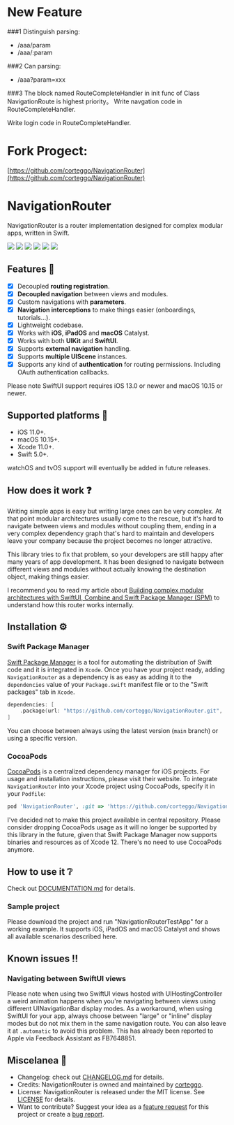 


# New Feature

###1 Distinguish parsing:

* /aaa/param
* /aaa/:param

###2 Can parsing:

* /aaa?param=xxx

###3 The block named RouteCompleteHandler in init func of Class NavigationRoute is highest priority。
Write navgation code in RouteCompleteHandler.<p>
Write login code in RouteCompleteHandler.



# Fork Progect:
[https://github.com/corteggo/NavigationRouter](https://github.com/corteggo/NavigationRouter)

# NavigationRouter

NavigationRouter is a router implementation designed for complex modular apps, written in Swift.

<p>
    <img src='https://github.com/corteggo/NavigationRouter/workflows/build/badge.svg'>
    <img src='https://github.com/corteggo/NavigationRouter/workflows/test/badge.svg'>
        <a href="https://codecov.io/gh/corteggo/NavigationRouter"><img src="https://codecov.io/gh/corteggo/NavigationRouter/branch/main/graph/badge.svg" /></a>
    <img src='https://img.shields.io/github/v/tag/corteggo/NavigationRouter?color=lightGray&label=version'>
    <img src='https://img.shields.io/github/license/corteggo/NavigationRouter?color=lightGray'>
    <a href='https://twitter.com/corteggo'><img src='https://img.shields.io/badge/twitter-@corteggo-lightGray.svg?style=flat&label=contact'></a>
</p>

## Features :star2:

- [x] Decoupled **routing registration**.
- [x] **Decoupled navigation** between views and modules.
- [x] Custom navigations with **parameters**.
- [x] **Navigation interceptions** to make things easier (onboardings, tutorials...).
- [x] Lightweight codebase.
- [x] Works with **iOS**, **iPadOS** and **macOS** Catalyst.
- [x] Works with both **UIKit** and **SwiftUI**.
- [x] Supports **external navigation** handling.
- [x] Supports **multiple UIScene** instances.
- [x] Supports any kind of **authentication** for routing permissions. Including OAuth authentication callbacks.

Please note SwiftUI support requires iOS 13.0 or newer and macOS 10.15 or newer.

## Supported platforms :iphone:

* iOS 11.0+.
* macOS 10.15+.
* Xcode 11.0+.
* Swift 5.0+.

watchOS and tvOS support will eventually be added in future releases.

## How does it work :question:

Writing simple apps is easy but writing large ones can be very complex. At that point modular architectures usually come to the rescue, but it's hard to navigate between views and modules without coupling them, ending in a very complex dependency graph that's hard to maintain and developers leave your company because the project becomes no longer attractive.

This library tries to fix that problem, so your developers are still happy after many years of app development. It has been designed to navigate between different views and modules without actually knowing the destination object, making things easier.

I recommend you to read my article about [Building complex modular architectures with SwiftUI, Combine and Swift Package Manager (SPM)](https://medium.com/cristian-ortega/modular-architectures-swiftui-combine-swift-package-manager-80820b4ff463) to understand how this router works internally.

## Installation :gear:

### Swift Package Manager

[Swift Package Manager](https://swift.org/package-manager/) is a tool for automating the distribution of Swift code and it is integrated in `Xcode`. Once you have your project ready, adding `NavigationRouter` as a dependency is as easy as adding it to the `dependencies` value of your `Package.swift` manifest file or to the "Swift packages" tab in `Xcode`.

```swift
dependencies: [
    .package(url: "https://github.com/corteggo/NavigationRouter.git", .branch("main"))
]
```

You can choose between always using the latest version (`main` branch) or using a specific version.

### CocoaPods

[CocoaPods](https://cocoapods.org) is a centralized dependency manager for iOS projects. For usage and installation instructions, please visit their website. To integrate `NavigationRouter` into your Xcode project using CocoaPods, specify it in your `Podfile`:

```ruby
pod 'NavigationRouter', :git => 'https://github.com/corteggo/NavigationRouter.git', :branch => 'main'
```

I've decided not to make this project available in central repository. Please consider dropping CocoaPods usage as it will no longer be supported by this library in the future, given that Swift Package Manager now supports binaries and resources as of Xcode 12. There's no need to use CocoaPods anymore.

## How to use it :grey_question:

Check out [DOCUMENTATION.md](https://github.com/corteggo/NavigationRouter/blob/main/DOCUMENTATION.md) for details.

### Sample project

Please download the project and run "NavigationRouterTestApp" for a working example. It supports iOS, iPadOS and macOS Catalyst and shows all available scenarios described here.

## Known issues :bangbang:

### Navigating between SwiftUI views
Please note when using two SwiftUI views hosted with UIHostingController a weird animation happens when you're navigating between views using different UINavigationBar display modes. As a workaround, when using SwiftUI for your app, always choose between "large" or "inline" display modes but do not mix them in the same navigation route. You can also leave it at `.automatic` to avoid this problem. This has already been reported to Apple via Feedback Assistant as FB7648851.

## Miscelanea :busstop:

* Changelog: check out [CHANGELOG.md](https://github.com/corteggo/NavigationRouter/blob/main/CHANGELOG.md) for details.
* Credits: NavigationRouter is owned and maintained by [corteggo](https://www.linkedin.com/in/corteggo/).
* License: NavigationRouter is released under the MIT license. See [LICENSE](https://github.com/corteggo/NavigationRouter/blob/master/LICENSE) for details.
* Want to contribute? Suggest your idea as a [feature request](https://github.com/corteggo/NavigationRouter/issues/new?assignees=&labels=&template=&title=) for this project or create a [bug report](https://github.com/corteggo/NavigationRouter/issues/new?assignees=&labels=&template=.md&title=).
